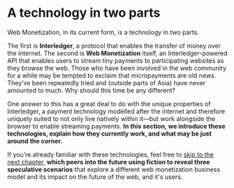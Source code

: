 # A technology in two parts

Web Monetization, in its current form, is a technology in two parts. 

The first is **Interledger**, a protocol that enables the transfer of money over the internet. The second is **Web Monetization** itself, an Interledger-powered API that enables users to stream tiny payments to participating websites as they browse the web. Those who have been involved in the web community for a while may be tempted to exclaim that micropayments are old news. They’ve been repeatedly tried and (outside parts of Asia) have never amounted to much. Why should this time be any different?

One answer to this has a great deal to do with the unique properties of Interledger, a payment technology modelled after the internet and therefore uniquely suited to not only live natively within it—but work alongside the browser to enable streaming payments. **In this section, we introduce these technologies, explain how they currently work, and what may be just around the corner.** 

If you’re already familiar with these technologies, feel free to [skip to the next chapter](../three-futures/index.md), **which peers into the future using fiction to reveal three speculative scenarios** that explore a different web monetization business model and its impact on the future of the web, and it's users.

